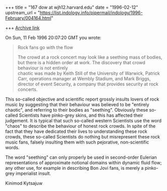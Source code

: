 +++
title = "167 dow at wjh12.harvard.edu"
date = "1996-02-12"
upstream_url = "https://list.indology.info/pipermail/indology/1996-February/004164.html"

+++
[Archive link](https://list.indology.info/pipermail/indology/1996-February/004164.html)

On Sun, 11 Feb 1996 20:07:20 GMT you wrote:
>Rock fans go with the flow
>
>The crowd at a rock concert may look like a seething mass of bodies, but there
>is a hidden order at work.  The discovery that crowd behaviour is not entirely  
>chaotic was made by Keith Still of the University of Warwick, Patrick Carr,
>operations manager at Wembly Stadium, and Mark Briggs, director of event
>Security, a company that provides security at rock concerts.

This so-called objective and scientific report grossly insults lovers of rock
music by suggesting that their behaviour was believed to be "entirely chaotic",
and referring to their bodies as "seething".  Obviously these so-called
Scientists have pinko-grey skins, and this has affected their judgement.  It is
typical that such so-called western Scientists use the word "chaos" to describe
the behaviour of honest rock crowds.  In spite of the fact that they have
dedicated their lives to understanding these rock crowds, these so-called
Scientists do nothing but misrepresent these rock music fans, falsely insulting
them with such pejorative, non-scientific words.

The word "seething" can only properly be used in second-order Eulerian
representations of approximate notional domains within dynamic fluid flow; any
other use, for example in describing Bon Jovi fans, is merely a pinko-grey
imperialist insult.

Kinimod Kytsajuw







